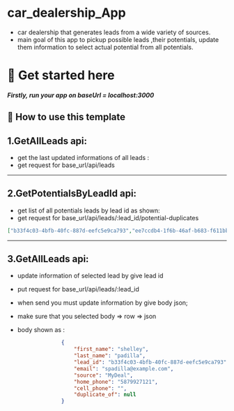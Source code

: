 # car_dealership_App
- car dealership that generates leads from a wide variety of sources.
- main goal of this app to pickup possible leads ,their potentials, update them information to select actual potential from all potentials.

# 🚀 Get started here

##### **Firstly,** run your app on _**baseUrl**_ = _localhost:3000_

## 🔖 **How to use this template**

## 1.**GetAllLeads api:**

- get the last updated informations of all leads :
- get request for base_url/api/leads
    

---

## **2.G**etPotentialsByLeadId api:

- get list of all potentials leads by lead id as shown:
- get request for base_url/api/leads/:lead_id/potential-duplicates
    

``` json
["b33f4c03-4bfb-40fc-887d-eefc5e9ca793","ee7ccdb4-1f6b-46af-b683-f611bb95e4b9","2799c903-6208-460e-8acc-63c6df3731a6"]

 ```

---

## 3.**GetAllLeads api:**

- update information of selected lead by give lead id
- put request for base_url/api/leads/:lead_id
- when send you must update information by give body json;
- make sure that you selected body => row => json
- body shown as :
    
    ``` json
                  {
                      "first_name": "shelley",
                      "last_name": "padilla",
                      "lead_id": "b33f4c03-4bfb-40fc-887d-eefc5e9ca793",
                      "email": "spadilla@example.com",
                      "source": "MyDeal",
                      "home_phone": "5879927121",
                      "cell_phone": "",
                      "duplicate_of": null
                  }
    
     ```
